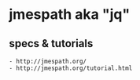 # jmespath aka "jq"

## specs & tutorials
    - http://jmespath.org/
    - http://jmespath.org/tutorial.html